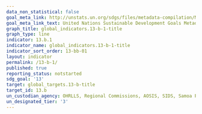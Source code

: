 ```yaml
---
data_non_statistical: false
goal_meta_link: http://unstats.un.org/sdgs/files/metadata-compilation/Metadata-Goal-13.pdf
goal_meta_link_text: United Nations Sustainable Development Goals Metadata (pdf 759kB)
graph_title: global_indicators.13-b-1-title
graph_type: line
indicator: 13.b.1
indicator_name: global_indicators.13-b-1-title
indicator_sort_order: 13-bb-01
layout: indicator
permalink: /13-b-1/
published: true
reporting_status: notstarted
sdg_goal: '13'
target: global_targets.13-b-title
target_id: 13.b
un_custodian_agency: OHRLLS, Regional Commissions, AOSIS, SIDS, Samoa Pathway
un_designated_tier: '3'
---
```

